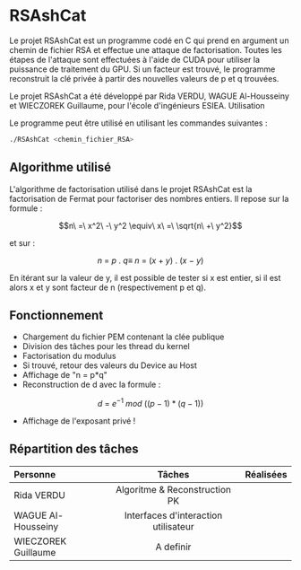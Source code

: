 # RSAshCat

Le projet RSAshCat est un programme codé en C qui prend en argument un chemin de fichier RSA et effectue une attaque de factorisation. Toutes les étapes de l'attaque sont effectuées à l'aide de CUDA pour utiliser la puissance de traitement du GPU. Si un facteur est trouvé, le programme reconstruit la clé privée à partir des nouvelles valeurs de p et q trouvées.

Le projet RSAshCat a été développé par Rida VERDU, WAGUE Al-Housseiny et WIECZOREK Guillaume, pour l'école d'ingénieurs ESIEA.
Utilisation

Le programme peut être utilisé en utilisant les commandes suivantes :

```bash
./RSAshCat <chemin_fichier_RSA>
```

## Algorithme utilisé

L'algorithme de factorisation utilisé dans le projet RSAshCat est la factorisation de Fermat pour factoriser des nombres entiers.
Il repose sur la formule :

$$n\ =\ x^2\ -\ y^2 \equiv\ x\ =\ \sqrt{n\ +\ y^2}$$

et sur :

$$n\ =\ p\ .\ q \equiv\ n\ =\ (x\ +\ y)\ .\ (x\ -\ y)$$

En itérant sur la valeur de y, il est possible de tester si x est entier, 
si il est alors x et y sont facteur de n (respectivement p et q).

## Fonctionnement

- Chargement du fichier PEM contenant la clée publique
- Division des tâches pour les thread du kernel
- Factorisation du modulus
- Si trouvé, retour des valeurs du Device au Host
- Affichage de "n = p*q"
- Reconstruction de d avec la formule :

$$ d\ =\ e^{-1}\ mod\ ((p-1)*(q-1))$$
- Affichage de l'exposant privé !

## Répartition des tâches

| Personne	| Tâches | Réalisées |
| :--- | :---:| ---: |
| Rida VERDU	| Algoritme & Reconstruction PK | |
| WAGUE Al-Housseiny	| Interfaces d'interaction utilisateur |  |
| WIECZOREK Guillaume	|  A definir |  |


